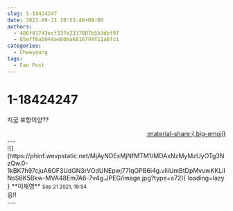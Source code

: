 ```yaml
---
slug: 1-18424247
date: 2021-09-21 19:53:46+09:00
authors:
  - 486f41743ecf337e2337807b5b3dbf97
  - 65eff6ab044ae8dea6816794f11a6fc1
categories:
  - Chaeyoung
tags:
  - Fan Post
---
```


# 1-18424247

<div class="post-container" markdown="1">
<div class="content-container md-sidebar__scrollwrap" markdown="1">

지굼 포항이양??

</div>
</div>

<div style="text-align: right;" markdown="1">
<a href="https://weverse.io/fromis9/fanpost/1-18424247" style="text-align: right;">:material-share:{.big-emoji}</a>
</div>
---

<div class="comments-container md-sidebar__scrollwrap" markdown="1">
<div class="comment" markdown="1">
<div class='id-container' markdown="1">
![](https://phinf.wevpstatic.net/MjAyNDExMjNfMTM1/MDAxNzMyMzUyOTg3NzQw.0-1kBK7h97cjuA6OF3UdGN3rVOdUNEpwj77IqOPB6i4g.vliiUmBtDpMvuwKKLiINsS6K5Bkw-MVA48Em7A6-7v4g.JPEG/image.jpg?type=s72){ loading=lazy }
**<span class="artist">이채영</span>** <small>Sep 21 2021, 19:54</small><br>
</div>
<div class='comment-body' markdown="1">
응!!
</div>
</div>
</div>
---
